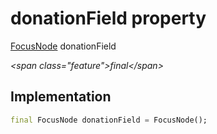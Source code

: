 


# donationField property







[FocusNode](https:api.flutter.dev/flutter/widgets/FocusNode-class.html) donationField
  
_\<span class="feature"\>final\</span\>_






## Implementation

```dart
final FocusNode donationField = FocusNode();
```







